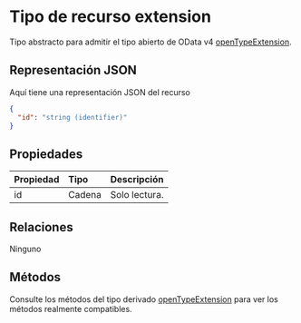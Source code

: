 # <a name="extension-resource-type"></a>Tipo de recurso extension

Tipo abstracto para admitir el tipo abierto de OData v4 [openTypeExtension](openTypeExtension.md).

## <a name="json-representation"></a>Representación JSON

Aquí tiene una representación JSON del recurso

<!-- {
  "blockType": "resource",
  "optionalProperties": [

  ],
  "@odata.type": "microsoft.graph.extension"
}-->

```json
{
  "id": "string (identifier)"
}

```
## <a name="properties"></a>Propiedades
| Propiedad       | Tipo    |Descripción|
|:---------------|:--------|:----------|
|id|Cadena| Solo lectura.|

## <a name="relationships"></a>Relaciones
Ninguno


## <a name="methods"></a>Métodos

Consulte los métodos del tipo derivado [openTypeExtension](openTypeExtension.md) para ver los métodos realmente compatibles.


<!-- uuid: 8fcb5dbc-d5aa-4681-8e31-b001d5168d79
2015-10-25 14:57:30 UTC -->
<!-- {
  "type": "#page.annotation",
  "description": "extension resource",
  "keywords": "",
  "section": "documentation",
  "tocPath": ""
}-->